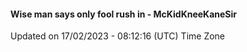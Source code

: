 #### Wise man says only fool rush in - McKidKneeKaneSir
Updated on 17/02/2023 - 08:12:16 (UTC) Time Zone

